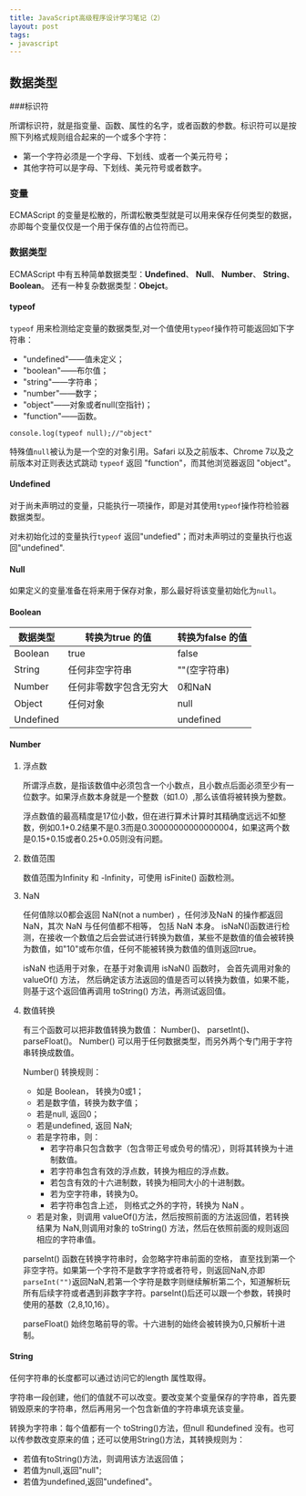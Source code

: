 ```yaml
---
title: JavaScript高级程序设计学习笔记（2）
layout: post
tags:
- javascript
---
```

## 数据类型
###标识符

所谓标识符，就是指变量、函数、属性的名字，或者函数的参数。标识符可以是按照下列格式规则组合起来的一个或多个字符：

- 第一个字符必须是一个字母、下划线、或者一个美元符号；
- 其他字符可以是字母、下划线、美元符号或者数字。

### 变量

ECMAScript 的变量是松散的，所谓松散类型就是可以用来保存任何类型的数据，亦即每个变量仅仅是一个用于保存值的占位符而已。

### 数据类型

ECMAScript 中有五种简单数据类型：**Undefined**、 **Null**、 **Number**、 **String**、 **Boolean**。
还有一种复杂数据类型：**Obejct**。

#### typeof
`typeof` 用来检测给定变量的数据类型,对一个值使用`typeof`操作符可能返回如下字符串：

- "undefined"——值未定义；
- "boolean"——布尔值；
- "string"——字符串；
-  "number"——数字；
-  "object"——对象或者null(空指针)；
-  "function"——函数。

```
console.log(typeof null);//"object"
```

特殊值`null`被认为是一个空的对象引用。Safari 以及之前版本、Chrome 7以及之前版本对正则表达式跳动 `typeof` 返回 "function"，而其他浏览器返回 "object"。

#### Undefined

对于尚未声明过的变量，只能执行一项操作，即是对其使用`typeof`操作符检验器数据类型。

对未初始化过的变量执行`typeof` 返回"undefied"；而对未声明过的变量执行也返回"undefined".


#### Null

如果定义的变量准备在将来用于保存对象，那么最好将该变量初始化为`null`。

#### Boolean

|数据类型|转换为true 的值|转换为false 的值|
|--------|---------------|----------------|
|Boolean |true           |false           |
|String  | 任何非空字符串|""(空字符串)    |
|Number  | 任何非零数字包含无穷大|0和NaN|
|Object  | 任何对象      | null           |
|Undefined|              | undefined      |


#### Number
1. 浮点数

    所谓浮点数，是指该数值中必须包含一个小数点，且小数点后面必须至少有一位数字。如果浮点数本身就是一个整数（如1.0）,那么该值将被转换为整数。

    浮点数值的最高精度是17位小数，但在进行算术计算时其精确度远远不如整数，例如0.1+0.2结果不是0.3而是0.30000000000000004，如果这两个数是0.15+0.15或者0.25+0.05则没有问题。

2. 数值范围

    数值范围为Infinity 和 -Infinity，可使用 isFinite() 函数检测。

3. NaN

    任何值除以0都会返回 NaN(not a number) ，任何涉及NaN 的操作都返回 NaN，其次 NaN 与任何值都不相等， 包括 NaN 本身。 isNaN()函数进行检测，在接收一个数值之后会尝试进行转换为数值，某些不是数值的值会被转换为数值，如"10"或布尔值，任何不能被转换为数值的值则返回true。

    isNaN 也适用于对象，在基于对象调用 isNaN() 函数时， 会首先调用对象的 valueOf() 方法， 然后确定该方法返回的值是否可以转换为数值，如果不能，则基于这个返回值再调用 toString() 方法，再测试返回值。

4. 数值转换

    有三个函数可以把非数值转换为数值： Number()、 parsetInt()、 parseFloat()。
    Number() 可以用于任何数据类型，而另外两个专门用于字符串转换成数值。

    Number() 转换规则：
    - 如是 Boolean， 转换为0或1；
    - 若是数字值，转换为数字值；
    - 若是null, 返回0；
    - 若是undefined, 返回 NaN;
    - 若是字符串，则：
        - 若字符串只包含数字（包含带正号或负号的情况），则将其转换为十进制数值。
        - 若字符串包含有效的浮点数，转换为相应的浮点数。
        - 若包含有效的十六进制数，转换为相同大小的十进制数。
        - 若为空字符串，转换为0。
        - 若字符串包含上述， 则格式之外的字符，转换为 NaN 。
    - 若是对象，则调用 valueOf()方法，然后按照前面的方法返回值，若转换结果为 NaN,则调用对象的 toString() 方法，然后在依照前面的规则返回相应的字符串值。

    parseInt() 函数在转换字符串时，会忽略字符串前面的空格， 直至找到第一个非空字符。如果第一个字符不是数字字符或者符号，则返回NaN,亦即`parseInt("")`返回NaN,若第一个字符是数字则继续解析第二个，知道解析玩所有后续字符或者遇到非数字字符。parseInt()后还可以跟一个参数，转换时使用的基数（2,8,10,16）。

    parseFloat() 始终忽略前导的零。十六进制的始终会被转换为0,只解析十进制。

#### String

任何字符串的长度都可以通过访问它的length 属性取得。

字符串一段创建，他们的值就不可以改变。要改变某个变量保存的字符串，首先要销毁原来的字符串，然后再用另一个包含新值的字符串填充该变量。

转换为字符串：每个值都有一个 toString()方法，但null 和undefined 没有。也可以传参数改变原来的值；还可以使用String()方法，其转换规则为：

- 若值有toString()方法，则调用该方法返回值；
- 若值为null,返回"null";
- 若值为undefined,返回"undefined"。

